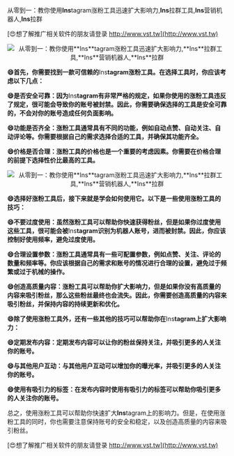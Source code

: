 从零到一：教你使用**Ins**tagram涨粉工具迅速扩大影响力,**Ins**拉群工具,**Ins**营销机器人,**Ins**拉群

[😍想了解推广相关软件的朋友请登录 http://www.vst.tw](http://www.vst.tw)

 <center><img src="https://vst.tw/MP4/tuiguang/png/0.png" alt="从零到一：教你使用**Ins**tagram涨粉工具迅速扩大影响力,**Ins**拉群工具,**Ins**营销机器人,**Ins**拉群"></center>

**😄首先，你需要找到一款可信赖的**Ins**tagram涨粉工具。在选择工具时，你应该考虑以下几点：**

**😄是否安全可靠：因为**Ins**tagram有非常严格的规定，如果你使用的涨粉工具违反了规定，很可能会导致你的账号被封禁。因此，你需要确保选择的工具是安全可靠的，不会对你的账号造成任何负面影响。**

**😄功能是否齐全：涨粉工具通常具有不同的功能，例如自动点赞、自动关注、自动评论等。你需要根据自己的需求选择合适的工具，并确保其功能齐全。**

**😄价格是否合理：涨粉工具的价格也是一个重要的考虑因素。你需要在价格合理的前提下选择性价比最高的工具。**

 <center><img src="https://vst.tw/MP4/tuiguang/png/6.png" alt="从零到一：教你使用**Ins**tagram涨粉工具迅速扩大影响力,**Ins**拉群工具,**Ins**营销机器人,**Ins**拉群"></center>

**😄选择好涨粉工具后，接下来就是学会如何使用它。以下是一些使用涨粉工具的技巧：**

**😄不要过度使用：虽然涨粉工具可以帮助你快速获得粉丝，但是如果你过度使用这些工具，很可能会被**Ins**tagram识别为机器人账号，进而被封禁。因此，你应该控制好使用频率，避免过度使用。**

**😄合理设置参数：涨粉工具通常具有一些可配置参数，例如点赞、关注、评论的数量和频率等。你应该根据自己的需求和账号的情况进行合理的设置，避免过于频繁或过于机械的操作。**

**😄创造高质量内容：涨粉工具可以帮助你扩大影响力，但是如果你没有高质量的内容来吸引粉丝，那么这些粉丝最终也会流失。因此，你需要创造高质量的内容来吸引粉丝，并保持内容的持续更新和优化。**

**😄除了使用涨粉工具外，还有一些其他的技巧可以帮助你在**Ins**tagram上扩大影响力：**

**😄定期发布内容：定期发布内容可以让你的粉丝保持关注，并吸引更多的人关注你的账号。**

**😄与其他用户互动：与其他用户互动可以增加你的曝光率，并吸引更多的人关注你的账号。**

**😄使用有吸引力的标签：在发布内容时使用有吸引力的标签可以帮助你吸引更多的人关注你的账号。**

总之，使用涨粉工具可以帮助你快速扩大**Ins**tagram上的影响力。但是，在使用涨粉工具的同时，你也需要注意保持账号的安全和稳定，以及创造高质量的内容来吸引粉丝。

[😍想了解推广相关软件的朋友请登录 http://www.vst.tw](http://www.vst.tw)



